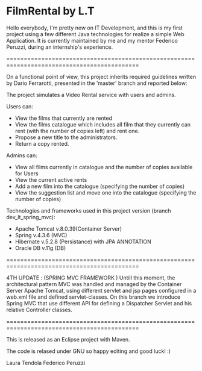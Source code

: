 # FilmRental  by L.T

Hello everybody, I'm pretty new on IT Development, and this is my first project using a few 
different Java technologies for realize a simple Web Application.
It is currently maintained by me and my mentor Federico Peruzzi, during an internship's 
experience.

============================================================================================

On a functional point of view, this project inherits required guidelines written by Dario 
Ferrarotti, presented in the 'master' branch and reported below:

The project simulates a Video Rental service with users and admins.

Users can: 
- View the films that currently are rented
- View the films catalogue which includes all film that they currently can rent 
	(with the number of copies left) and rent one. 
- Propose a new title to the administrators.
- Return a copy rented.

Admins can:
- View all films currently in catalogue and the number of copies available for Users
- View the current active rents
- Add a new film into the catalogue (specifying the number of copies)
- View the suggestion list and move one into the catalogue (specifying the number of copies)


Technologies and frameworks used in this project version (branch dev_lt_spring_mvc):
- Apache Tomcat v.8.0.39(Container Server)
- Spring v.4.3.6 (MVC)
- Hibernate v.5.2.8 (Persistance) with JPA ANNOTATION
- Oracle DB v.11g (DB)

============================================================================================

4TH UPDATE : (SPRING MVC FRAMEWORK )
Untill this moment, the architectural pattern MVC was handled and managed by the Container Server 
Apache Tomcat, using different servlet and jsp pages configured in a web.xml file and 
defined servlet-classes.
On this branch we introduce Spring MVC that use different API for defining a Dispatcher Servlet 
and his relative Controller classes.

============================================================================================

This is released as an Eclipse project with Maven.

The code is relased under GNU so happy editing and good luck! :)

Laura Tendola
Federico Peruzzi